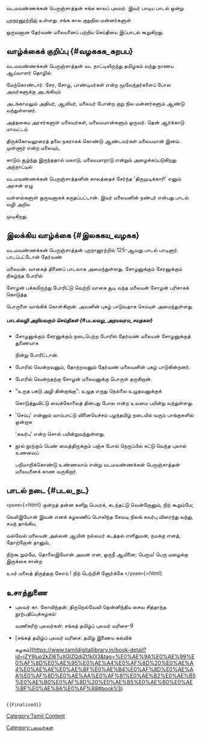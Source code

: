 வடமவண்ணக்கன் பெருஞ்சாத்தன் சங்க காலப் புலவர். இவர் பாடிய பாடல் ஒன்று
[புறநானூற்றில்](புறநானூறு "wikilink") உள்ளது. சங்க கால குறுநில மன்னர்களுள்
ஒருவனான தேர்வண் மலையனைப் பற்றிய செய்தியை இப்பாடல் கூறுகிறது.

## வாழ்க்கைக் குறிப்பு {#வழககக_கறபப}

வடமவண்ணக்கன் பெருஞ்சாத்தன் வட நாட்டிலிருந்து தமிழகம் வந்து நாணய ஆய்வாளர் தொழில்
மேற்கொண்டார். சேர, சோழ, பாண்டியர்கள் என்ற மூவேந்தர்களைப் போல அவர்களுக்கு அடங்கியும்
அடங்காமலும் அதியர், ஆவியர், மலையர் போன்ற குறு நில மன்னர்களும் ஆண்டு வந்துள்ளனர்.
அத்தகைய அரசர்களுள் மலையர்கள், மலையமான்களும் ஒருவர். தென் ஆர்க்காடு மாவட்டம்
திருக்கோவலூரைத் தலை நகராகக் கொண்டு ஆண்டவர்கள் மலையமான் இனம். முள்ளூர் என்ற மலையும்,
காடும் சூழ்ந்து இருந்ததால் மலாடு, மலையமாநாடு என்றும் அழைக்கப்படுகிறது. அந்நாட்டில்
வடமவண்ணக்கன் பெருஞ்சாத்தனின் காலத்தைச் சேர்ந்த \'திருமுடிக்காரி\' எனும் அரசன் ஏழு
வள்ளல்களுள் ஒருவனாகக் கருதப்பட்டான். இவர் மலையனின் நண்பர் என்பது பாடல் வழி அறிய
முடிகிறது.

## இலக்கிய வாழ்க்கை {#இலககய_வழகக}

வடமவண்ணக்கன் பெருஞ்சாத்தன் புறநானூற்றில் 125-ஆவது பாடல் பாடினார். பாடப்பட்டோன் தேர்வண்
மலையன். வாகைத் திணைப் பாடலாக அமைந்துள்ளது. சோழனுக்கும் சேரனுக்கும் நிகழ்ந்த போரில்
சோழன் பக்கமிருந்து போரிட்டு வெற்றி வாகை சூடி வந்த மலையன் சோழன் பரிசாகக் கொடுத்த
பொருளை வாங்கிக் கொள்கிறான். அவனின் புகழ் பாடுவதாக செய்யுள் அமைந்துள்ளது.

##### பாடல்வழி அறியவரும் செய்திகள் {#படலவழ_அறயவரம_சயதகள}

-   சோழனுக்கும் சேரனுக்கும் நடைபெற்ற போரில் தேர்வண் மலையன் சோழனுக்குத் துணையாக
    நின்று போரிட்டான்.
-   போரில் வென்றவனும், தோற்றவனும் தேர்வண் மலையனின் புகழ் பாடுகின்றனர்.
-   போரில் வென்றதற்கு சோழன் மலையனுக்கு பொருள் தருகிறான்.
-   \"உருத பகடு அழி தின்றாங்கு\": உழுத எருது நெல்லை உழுதவனுக்குக்
    கொடுத்துவிட்டு வைக்கோலைத் தின்பது போல என்ற உவமை பயின்று வந்துள்ளது.
-   'செய்பு' என்னும் வாய்பாட்டு வினையெச்சம் பழந்தமிழ் நடையில் வரும் பாங்குகளில் ஒன்றாக
    \'கவர்பு' என்ற சொல் பயின்றுவந்துள்ளது.
-   நூல் நூற்கும் பெண் வைத்திருக்கும் பஞ்சு போல் நெருப்பில் சுட்டு வெந்த புலால் உணவைப்
    பறிமாறிக்கொண்டு உண்ணலாம் என்று வடமவண்ணக்கன் பெருஞ்சாத்தன் மலையனைக் காண வருகிறார்.

## பாடல் நடை {#படல_நட}

`<poem>`{=html} குன்றத் தன்ன களிறு பெயரக், கடந்தட்டு வென்றோனும், நிற் கூறும்மே;
வெலீஇயோன் இவன் எனக் கழலணிப் பொலிந்த சேவடி நிலங் கவர்பு விரைந்து வந்து, சமந் தாங்கிய,
வல்வேல் மலையன் அல்லன் ஆயின் நல்லமர் கடத்தல் எளிதுமன், நமக்கு எனத், தோற்றோன் தானும்,
நிற்கூ றும்மே, தொலைஇயோன் அவன் என, ஒருநீ ஆயினை; பெரும! பெரு மழைக்கு இருக்கை சான்ற
உயர் மலைத் திருத்தகு சேஎய் ! நிற் பெற்றிசி னோர்க்கே `</poem>`{=html}

## உசாத்துணை

-   புலவர் கா. கோவிந்தன்: திருநெல்வேலி தென்னிந்திய சைவ சித்தாந்த நூற்பதிப்புக்கழகம்:
    வணிகரிற் புலவர்கள்: சங்கத் தமிழ்ப் புலவர் வரிசை-9
-   [சங்கத் தமிழ்ப் புலவர் வரிசை: தமிழ் இணைய கல்விக்
    கழகம்](https://www.tamildigitallibrary.in/book-detail?id=jZY9lup2kZl6TuXGlZQdjZt1k0l3&tag=%E0%AE%9A%E0%AE%99%E0%AF%8D%E0%AE%95%E0%AE%A4%E0%AF%8D%20%E0%AE%A4%E0%AE%AE%E0%AE%BF%E0%AE%B4%E0%AF%8D%E0%AE%AA%E0%AF%8D%E0%AE%AA%E0%AF%81%E0%AE%B2%E0%AE%B5%E0%AE%B0%E0%AF%8D%20%E0%AE%B5%E0%AE%B0%E0%AE%BF%E0%AE%9A%E0%AF%88#book1/3)

```{=mediawiki}
{{Finalised}}
```
[Category:Tamil Content](Category:Tamil_Content "wikilink")
[Category:புலவர்கள்](Category:புலவர்கள் "wikilink")
